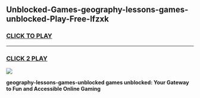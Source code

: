 
## Unblocked-Games-geography-lessons-games-unblocked-Play-Free-lfzxk
<h3>
<a href="https://premium76.site?title=geography-lessons-games-unblocked&ref=18A">CLICK TO PLAY</a></h3>
<hr>

<h3>
<a href="https://premium76.site?title=geography-lessons-games-unblocked&ref=18A">CLICK 2 PLAY</a>
  
</h3>

<a href="https://premium76.site?title=geography-lessons-games-unblocked&ref=18A"><img src="https://clearcache.store/games.png"></a>


**geography-lessons-games-unblocked games unblocked: Your Gateway to Fun and Accessible Online Gaming**
